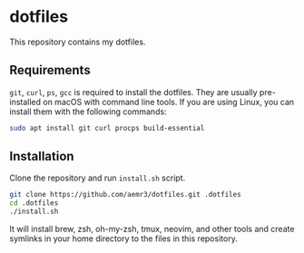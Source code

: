# dotfiles

This repository contains my dotfiles.

## Requirements

`git`, `curl`, `ps`, `gcc` is required to install the dotfiles. They are usually pre-installed on macOS with command line tools.
If you are using Linux, you can install them with the following commands:

```bash
sudo apt install git curl procps build-essential
```

## Installation

Clone the repository and run `install.sh` script.

```bash
git clone https://github.com/aemr3/dotfiles.git .dotfiles
cd .dotfiles
./install.sh
```

It will install brew, zsh, oh-my-zsh, tmux, neovim, and other tools
and create symlinks in your home directory to the files in this repository.
